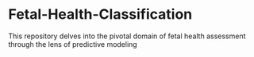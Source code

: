 # Fetal-Health-Classification
This repository delves into the pivotal domain of fetal health assessment through the lens of predictive modeling
